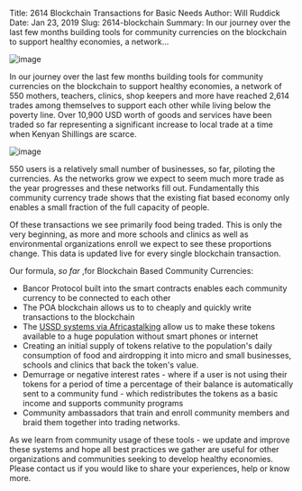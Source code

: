 Title: 2614 Blockchain Transactions for Basic Needs
Author: Will Ruddick
Date: Jan 23, 2019
Slug: 2614-blockchain
Summary: In our journey over the last few months building tools for community currencies on the blockchain to support healthy economies, a network...

![image](images/blog/2614-blockchain1.webp)

In our journey over the last few months building tools for community
currencies on the blockchain to support healthy economies, a network of
550 mothers, teachers, clinics, shop keepers and more have reached 2,614
trades among themselves to support each other while living below the
poverty line. Over 10,900 USD worth of goods and services have been
traded so far representing a significant increase to local trade at a
time when Kenyan Shillings are scarce.

![image](images/blog/2614-blockchain32.webp)

550 users is a relatively small number of businesses, so far, piloting
the currencies. As the networks grow we expect to seem much more trade
as the year progresses and these networks fill out. Fundamentally this
community currency trade shows that the existing fiat based economy only
enables a small fraction of the full capacity of people.

Of these transactions we see primarily food being traded. This is only
the very beginning, as more and more schools and clinics as well as
environmental organizations enroll we expect to see these proportions
change. This data is updated live for every single blockchain
transaction.

Our formula, _so far_ ,for Blockchain Based Community Currencies:

- Bancor Protocol built into the smart contracts enables each
  community currency to be connected to each other
- The POA blockchain allows us to to cheaply and quickly write
  transactions to the blockchain
- The [USSD systems via Africastalking](http://africastalking.com/)
  allow us to make these tokens available to a huge population without
  smart phones or internet
- Creating an initial supply of tokens relative to the population's
  daily consumption of food and airdropping it into micro and small
  businesses, schools and clinics that back the token's value.
- Demurrage or negative interest rates - where if a user is not using
  their tokens for a period of time a percentage of their balance is
  automatically sent to a community fund - which redistributes the
  tokens as a basic income and supports community programs
- Community ambassadors that train and enroll community members and
  braid them together into trading networks.

As we learn from community usage of these tools - we update and improve
these systems and hope all best practices we gather are useful for other
organizations and communities seeking to develop healthy economies.
Please contact us if you would like to share your experiences, help or
know more.
